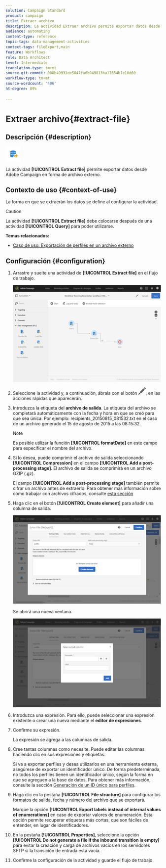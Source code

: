 ```yaml
---
solution: Campaign Standard
product: campaign
title: Extraer archivo
description: La actividad Extraer archivo permite exportar datos desde Adobe Campaign en forma de archivo externo.
audience: automating
content-type: reference
topic-tags: data-management-activities
context-tags: fileExport,main
feature: Workflows
role: Data Architect
level: Intermediate
translation-type: tm+mt
source-git-commit: 088b49931ee5047fa6b949813ba17654b1e10d60
workflow-type: tm+mt
source-wordcount: '406'
ht-degree: 89%

---
```



# Extraer archivo{#extract-file}

## Descripción {#description}

![](assets/export.png)

La actividad **[!UICONTROL Extract file]** permite exportar datos desde Adobe Campaign en forma de archivo externo.

## Contexto de uso {#context-of-use}

La forma en que se extraerán los datos se define al configurar la actividad.

>[!CAUTION]
>
>La actividad **[!UICONTROL Extract file]** debe colocarse después de una actividad **[!UICONTROL Query]** para poder utilizarse.

**Temas relacionados:**

* [Caso de uso: Exportación de perfiles en un archivo externo](../../automating/using/exporting-profiles-in-file.md)

## Configuración {#configuration}

1. Arrastre y suelte una actividad de **[!UICONTROL Extract file]** en el flujo de trabajo.

   ![](assets/wkf_data_export1.png)

1. Seleccione la actividad y, a continuación, ábrala con el botón ![](assets/edit_darkgrey-24px.png), en las acciones rápidas que aparecerán.
1. Introduzca la etiqueta del **archivo de salida**. La etiqueta del archivo se completará automáticamente con la fecha y hora en que se creó para que sea única. Por ejemplo: recipients_20150815_081532.txt en el caso de un archivo generado el 15 de agosto de 2015 a las 08:15:32.

   >[!NOTE]
   >
   >Es posible utilizar la función **[!UICONTROL formatDate]** en este campo para especificar el nombre del archivo.

1. Si lo desea, puede comprimir el archivo de salida seleccionando **[!UICONTROL Compression]** en el campo **[!UICONTROL Add a post-processing stage]**. El archivo de salida se comprimirá en un archivo GZIP (.gz).

   El campo **[!UICONTROL Add a post-processing stage]** también permite cifrar un archivo antes de extraerlo. Para obtener más información sobre cómo trabajar con archivos cifrados, consulte [esta sección](../../automating/using/managing-encrypted-data.md)

1. Haga clic en el botón **[!UICONTROL Create element]** para añadir una columna de salida.

   ![](assets/wkf_data_export2.png)

   Se abrirá una nueva ventana.

   ![](assets/wkf_data_export3.png)

1. Introduzca una expresión. Para ello, puede seleccionar una expresión existente o crear una nueva mediante el **editor de expresiones**.
1. Confirme su expresión.

   La expresión se agrega a las columnas de salida.

1. Cree tantas columnas como necesite. Puede editar las columnas haciendo clic en sus expresiones y etiquetas.

   Si va a exportar perfiles y desea utilizarlos en una herramienta externa, asegúrese de exportar un identificador único. De forma predeterminada, no todos los perfiles tienen un identificador único, según la forma en que se agreguen a la base de datos. Para obtener más información, consulte la sección [Generación de un ID único para perfiles](../../developing/using/configuring-the-resource-s-data-structure.md#generating-a-unique-id-for-profiles-and-custom-resources).

1. Haga clic en la pestaña **[!UICONTROL File structure]** para configurar los formatos de salida, fecha y número del archivo que se exportará.

   Marque la opción **[!UICONTROL Export labels instead of internal values of enumerations]** en caso de exportar valores de enumeración. Esta opción permite recuperar etiquetas más cortas, que son fáciles de entender, en lugar de identificadores.

1. En la pestaña **[!UICONTROL Properties]**, seleccione la opción **[!UICONTROL Do not generate a file if the inbound transition is empty]** para evitar la creación y carga de archivos vacíos en los servidores SFTP si la transición de entrada está vacía.
1. Confirme la configuración de la actividad y guarde el flujo de trabajo.
